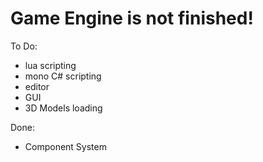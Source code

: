 # Game Engine is not finished!

To Do:
* lua scripting
* mono C# scripting 
* editor
* GUI
* 3D Models loading

Done:
 * Component System
